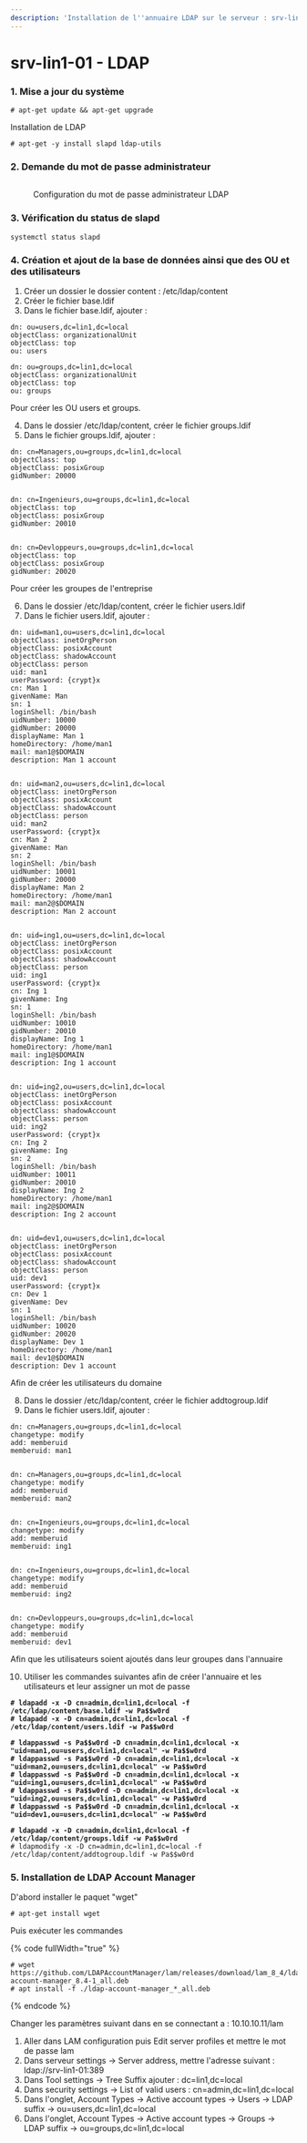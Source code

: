 ```yaml
---
description: 'Installation de l''annuaire LDAP sur le serveur : srv-lin1-01'
---
```


# srv-lin1-01 - LDAP

### 1. Mise a jour du système

```
# apt-get update && apt-get upgrade
```

Installation de LDAP

```
# apt-get -y install slapd ldap-utils
```

### 2. Demande du mot de passe administrateur

<figure><img src=".gitbook/assets/MDP-ADMIN-LDAP.png" alt=""><figcaption><p>Configuration du mot de passe administrateur LDAP</p></figcaption></figure>

### 3. Vérification du status de slapd

```
systemctl status slapd
```

### 4. Création et ajout de la base de données ainsi que des OU et des utilisateurs&#x20;

1. Créer un dossier le dossier content : /etc/ldap/content
2. Créer le fichier base.ldif
3. Dans le fichier base.ldif, ajouter :

```
dn: ou=users,dc=lin1,dc=local
objectClass: organizationalUnit
objectClass: top
ou: users

dn: ou=groups,dc=lin1,dc=local
objectClass: organizationalUnit
objectClass: top
ou: groups
```

Pour créer les OU users et groups.

4. Dans le dossier /etc/ldap/content, créer le fichier groups.ldif
5. Dans le fichier groups.ldif, ajouter :

```
dn: cn=Managers,ou=groups,dc=lin1,dc=local
objectClass: top
objectClass: posixGroup
gidNumber: 20000


dn: cn=Ingenieurs,ou=groups,dc=lin1,dc=local
objectClass: top
objectClass: posixGroup
gidNumber: 20010


dn: cn=Devloppeurs,ou=groups,dc=lin1,dc=local
objectClass: top
objectClass: posixGroup
gidNumber: 20020
```

Pour créer les groupes de l'entreprise

6. Dans le dossier /etc/ldap/content, créer le fichier users.ldif
7. Dans le fichier users.ldif, ajouter :

```
dn: uid=man1,ou=users,dc=lin1,dc=local
objectClass: inetOrgPerson
objectClass: posixAccount
objectClass: shadowAccount
objectClass: person
uid: man1
userPassword: {crypt}x
cn: Man 1
givenName: Man
sn: 1
loginShell: /bin/bash
uidNumber: 10000
gidNumber: 20000
displayName: Man 1
homeDirectory: /home/man1
mail: man1@$DOMAIN
description: Man 1 account


dn: uid=man2,ou=users,dc=lin1,dc=local
objectClass: inetOrgPerson
objectClass: posixAccount
objectClass: shadowAccount
objectClass: person
uid: man2
userPassword: {crypt}x
cn: Man 2
givenName: Man
sn: 2
loginShell: /bin/bash
uidNumber: 10001
gidNumber: 20000
displayName: Man 2
homeDirectory: /home/man1
mail: man2@$DOMAIN
description: Man 2 account


dn: uid=ing1,ou=users,dc=lin1,dc=local
objectClass: inetOrgPerson
objectClass: posixAccount
objectClass: shadowAccount
objectClass: person
uid: ing1
userPassword: {crypt}x
cn: Ing 1
givenName: Ing
sn: 1
loginShell: /bin/bash
uidNumber: 10010
gidNumber: 20010
displayName: Ing 1
homeDirectory: /home/man1
mail: ing1@$DOMAIN
description: Ing 1 account


dn: uid=ing2,ou=users,dc=lin1,dc=local
objectClass: inetOrgPerson
objectClass: posixAccount
objectClass: shadowAccount
objectClass: person
uid: ing2
userPassword: {crypt}x
cn: Ing 2
givenName: Ing
sn: 2
loginShell: /bin/bash
uidNumber: 10011
gidNumber: 20010
displayName: Ing 2
homeDirectory: /home/man1
mail: ing2@$DOMAIN
description: Ing 2 account


dn: uid=dev1,ou=users,dc=lin1,dc=local
objectClass: inetOrgPerson
objectClass: posixAccount
objectClass: shadowAccount
objectClass: person
uid: dev1
userPassword: {crypt}x
cn: Dev 1
givenName: Dev
sn: 1
loginShell: /bin/bash
uidNumber: 10020
gidNumber: 20020
displayName: Dev 1
homeDirectory: /home/man1
mail: dev1@$DOMAIN
description: Dev 1 account
```

Afin de créer les utilisateurs du domaine

8. Dans le dossier /etc/ldap/content, créer le fichier addtogroup.ldif
9. Dans le fichier users.ldif, ajouter :

```
dn: cn=Managers,ou=groups,dc=lin1,dc=local
changetype: modify
add: memberuid
memberuid: man1


dn: cn=Managers,ou=groups,dc=lin1,dc=local
changetype: modify
add: memberuid
memberuid: man2


dn: cn=Ingenieurs,ou=groups,dc=lin1,dc=local
changetype: modify
add: memberuid
memberuid: ing1


dn: cn=Ingenieurs,ou=groups,dc=lin1,dc=local
changetype: modify
add: memberuid
memberuid: ing2


dn: cn=Devloppeurs,ou=groups,dc=lin1,dc=local
changetype: modify
add: memberuid
memberuid: dev1
```

Afin que les utilisateurs soient ajoutés dans leur groupes dans l'annuaire

10. Utiliser les commandes suivantes afin de créer l'annuaire et les utilisateurs et leur assigner un mot de passe

<pre data-full-width="true"><code><strong># ldapadd -x -D cn=admin,dc=lin1,dc=local -f /etc/ldap/content/base.ldif -w Pa$$w0rd
</strong><strong># ldapadd -x -D cn=admin,dc=lin1,dc=local -f /etc/ldap/content/users.ldif -w Pa$$w0rd
</strong><strong>
</strong><strong># ldappasswd -s Pa$$w0rd -D cn=admin,dc=lin1,dc=local -x "uid=man1,ou=users,dc=lin1,dc=local" -w Pa$$w0rd
</strong><strong># ldappasswd -s Pa$$w0rd -D cn=admin,dc=lin1,dc=local -x "uid=man2,ou=users,dc=lin1,dc=local" -w Pa$$w0rd
</strong><strong># ldappasswd -s Pa$$w0rd -D cn=admin,dc=lin1,dc=local -x "uid=ing1,ou=users,dc=lin1,dc=local" -w Pa$$w0rd
</strong><strong># ldappasswd -s Pa$$w0rd -D cn=admin,dc=lin1,dc=local -x "uid=ing2,ou=users,dc=lin1,dc=local" -w Pa$$w0rd
</strong><strong># ldappasswd -s Pa$$w0rd -D cn=admin,dc=lin1,dc=local -x "uid=dev1,ou=users,dc=lin1,dc=local" -w Pa$$w0rd
</strong><strong>
</strong><strong># ldapadd -x -D cn=admin,dc=lin1,dc=local -f /etc/ldap/content/groups.ldif -w Pa$$w0rd
</strong># ldapmodify -x -D cn=admin,dc=lin1,dc=local -f /etc/ldap/content/addtogroup.ldif -w Pa$$w0rd
</code></pre>

### 5. Installation de LDAP Account Manager

D'abord installer le paquet "wget"&#x20;

```
# apt-get install wget
```

Puis exécuter les commandes

{% code fullWidth="true" %}
```
# wget https://github.com/LDAPAccountManager/lam/releases/download/lam_8_4/ldap-account-manager_8.4-1_all.deb
# apt install -f ./ldap-account-manager_*_all.deb

```
{% endcode %}

Changer les paramètres suivant dans en se connectant a : 10.10.10.11/lam

1. Aller dans LAM configuration puis Edit server profiles et mettre le mot de passe lam
2. Dans serveur settings  -> Server address, mettre l'adresse suivant : ldap://srv-lin1-01:389
3. Dans Tool settings -> Tree Suffix ajouter : dc=lin1,dc=local
4. Dans security settings -> List of valid users : cn=admin,dc=lin1,dc=local
5. Dans l'onglet, Account Types -> Active account types -> Users -> LDAP suffix -> ou=users,dc=lin1,dc=local
6. Dans l'onglet, Account Types -> Active account types -> Groups -> LDAP suffix -> ou=groups,dc=lin1,dc=local
